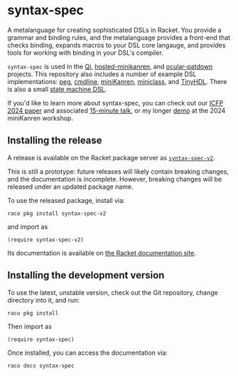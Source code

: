 # syntax-spec

A metalanguage for creating sophisticated DSLs in Racket. You provide a grammar and binding rules, and the metalanguage provides a front-end that checks binding, expands macros to your DSL core langauge, and provides tools for working with binding in your DSL's compiler.

`syntax-spec` is used in the [Qi](https://github.com/drym-org/qi), [hosted-minikanren](https://github.com/michaelballantyne/hosted-minikanren), and [ocular-patdown](https://docs.racket-lang.org/ocular-patdown/Pattern-based_Updating.html) projects.
This repository also includes a number of example DSL implementations: [peg](tests/dsls/peg), [cmdline](tests/dsls/cmdline), [miniKanren](tests/dsls/minikanren-rs2e), [miniclass](tests/dsls/miniclass), and [TinyHDL](tests/dsls/tiny-hdl). There is also a small [state machine DSL](demos/visser-symposium).

If you'd like to learn more about syntax-spec, you can check out our [ICFP 2024 paper](https://mballantyne.net/publications/icfp2024.pdf) and associated [15-minute talk](https://youtu.be/F70QZaMoYJQ?t=10756), or my longer [demo](demos/mk-workshop-2024) at the 2024 miniKanren workshop.


## Installing the release

A release is available on the Racket package server as [`syntax-spec-v2`](https://pkgs.racket-lang.org/package/syntax-spec-v2). 

This is still a prototype: future releases will likely contain breaking changes, and the documentation is incomplete. However, breaking changes will be released under an updated package name.

To use the released package, install via:

```
raco pkg install syntax-spec-v2
```

and import as

```
(require syntax-spec-v2)
```

Its documentation is available on [the Racket documentation site](https://docs.racket-lang.org/syntax-spec-v2).


## Installing the development version

To use the latest, unstable version, check out the Git repository, change directory into it, and run:


```
raco pkg install
```

Then import as

```
(require syntax-spec)
```

Once installed, you can access the documentation via:

```
raco docs syntax-spec
```



